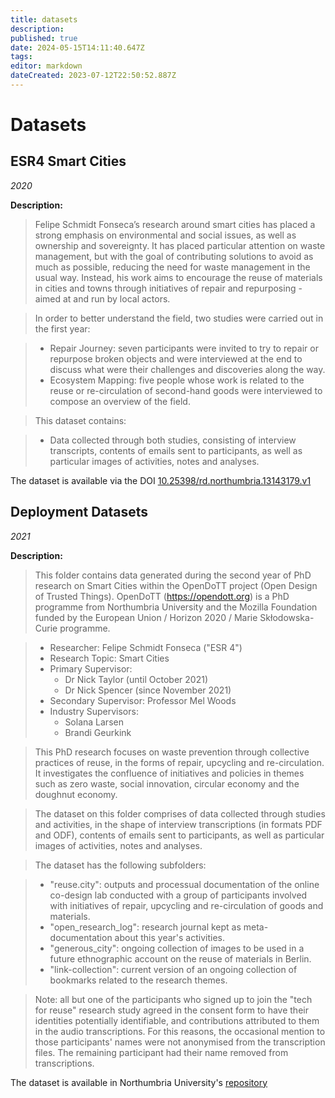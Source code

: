 ```yaml
---
title: datasets
description: 
published: true
date: 2024-05-15T14:11:40.647Z
tags: 
editor: markdown
dateCreated: 2023-07-12T22:50:52.887Z
---
```


# Datasets

## ESR4 Smart Cities

*2020*

**Description:**

>Felipe Schmidt Fonseca’s research around smart cities has placed a strong emphasis on environmental and social issues, as well as ownership and sovereignty. It has placed particular attention on waste management, but with the goal of contributing solutions to avoid as much as possible, reducing the need for waste management in the usual way. Instead, his work aims to encourage the reuse of materials in cities and towns through initiatives of repair and repurposing - aimed at and run by local actors.

>In order to better understand the field, two studies were carried out in the first year:

>- Repair Journey: seven participants were invited to try to repair or repurpose broken objects and were interviewed at the end to discuss what were their challenges and discoveries along the way.
>- Ecosystem Mapping: five people whose work is related to the reuse or re-circulation of second-hand goods were interviewed to compose an overview of the field.

>This dataset contains:

>- Data collected through both studies, consisting of interview transcripts, contents of emails sent to participants, as well as particular images of activities, notes and analyses.

The dataset is available via the DOI [10.25398/rd.northumbria.13143179.v1](https://doi.org/10.25398/rd.northumbria.13143179.v1)

## Deployment Datasets

*2021*

**Description:**

>This folder contains data generated during the second year of PhD research on Smart Cities within the OpenDoTT project (Open Design of Trusted Things). OpenDoTT (https://opendott.org) is a PhD programme from Northumbria University and the Mozilla Foundation funded by the European Union / Horizon 2020 / Marie Skłodowska-Curie programme.

> - Researcher: Felipe Schmidt Fonseca ("ESR 4")
> - Research Topic: Smart Cities
> - Primary Supervisor:
>   - Dr Nick Taylor (until October 2021)
>   - Dr Nick Spencer (since November 2021)
> - Secondary Supervisor: Professor Mel Woods
> - Industry Supervisors:
>   - Solana Larsen
>   - Brandi Geurkink

>This PhD research focuses on waste prevention through collective practices of reuse, in the forms of repair, upcycling and re-circulation. It investigates the confluence of initiatives and policies in themes such as zero waste, social innovation, circular economy and the doughnut economy.

>The dataset on this folder comprises of data collected through studies and activities, in the shape of interview transcriptions (in formats PDF and ODF), contents of emails sent to participants, as well as particular images of activities, notes and analyses.

>The dataset has the following subfolders:

> - "reuse.city": outputs and processual documentation of the online co-design lab conducted with a group of participants involved with initiatives of repair, upcycling and re-circulation of goods and materials.
> - "open_research_log": research journal kept as meta-documentation about this year's activities.
> - "generous_city": ongoing collection of images to be used in a future ethnographic account on the reuse of materials in Berlin.
> - "link-collection": current version of an ongoing collection of bookmarks related to the research themes.

> Note: all but one of the participants who signed up to join the "tech for reuse" research study agreed in the consent form to have their identities potentially identifiable, and contributions attributed to them in the audio transcriptions. For this reasons, the occasional mention to those participants' names were not anonymised from the transcription files. The remaining participant had their name removed from transcriptions.

The dataset is available in Northumbria University's [repository](https://figshare.northumbria.ac.uk/articles/dataset/OpenDoTT_Deployment_Dataset_ESR4_Smart_Cities/17842370)